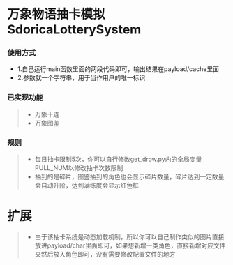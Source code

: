 <!--
 * @Author: 七画一只妖 1157529280@qq.com
 * @Date: 2023-11-10 21:42:48
 * @LastEditors: 七画一只妖 1157529280@qq.com
 * @LastEditTime: 2023-11-10 21:55:05
 * @FilePath: \078万象抽卡3\README.MD
 * @Description: 这是默认设置,请设置`customMade`, 打开koroFileHeader查看配置 进行设置: https://github.com/OBKoro1/koro1FileHeader/wiki/%E9%85%8D%E7%BD%AE
-->
# 万象物语抽卡模拟SdoricaLotterySystem

### 使用方式
- 1.自己运行main函数里面的两段代码即可，输出结果在payload/cache里面
- 2.参数就一个字符串，用于当作用户的唯一标识


### 已实现功能
>- 万象十连
>- 万象图鉴

### 规则
>- 每日抽卡限制5次，你可以自行修改get_drow.py内的全局变量PULL_NUM以修改抽卡次数限制
>- 抽到的是碎片，图鉴抽到的角色也会显示碎片数量，碎片达到一定数量会自动升阶，达到满练度会显示红色框


# 扩展
>- 由于该抽卡系统是动态加载机制，所以你可以自己制作类似的图片直接放进payload/char里面即可，如果想新增一类角色，直接新增对应文件夹然后放入角色即可，没有需要修改配置文件的地方